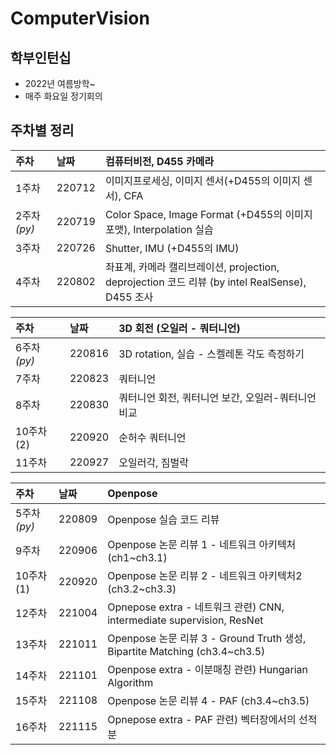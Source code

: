 # ComputerVision
## 학부인턴십
- 2022년 여름방학~
- 매주 화요일 정기회의

## 주차별 정리
| 주차      | 날짜     | 컴퓨터비전, D455 카메라                                                               |
| :------- | :------ | :----------------------------------------------------------------------------- |
| 1주차     | 220712 | 이미지프로세싱, 이미지 센서(+D455의 이미지 센서), CFA                                           |
| 2주차 *(py)*     | 220719 | Color Space, Image Format (+D455의 이미지포맷), Interpolation 실습                    |
| 3주차     | 220726 | Shutter, IMU (+D455의 IMU)                                                     |
| 4주차     | 220802 | 좌표계, 카메라 캘리브레이션, projection, deprojection 코드 리뷰 (by intel RealSense), D455 조사 |

| 주차      | 날짜     | 3D 회전 (오일러 - 쿼터니언)                                                            |
| :------- | :------ | :----------------------------------------------------------------------------- |
| 6주차 *(py)*     | 220816 | 3D rotation, 실습 - 스켈레톤 각도 측정하기                                                |
| 7주차     | 220823 | 쿼터니언                                                                          |
| 8주차     | 220830 | 쿼터니언 회전, 쿼터니언 보간, 오일러-쿼터니언 비교                                                 |
| 10주차(2) | 220920 | 순허수 쿼터니언                                                                      |
| 11주차    | 220927 | 오일러각, 짐벌락                                                                     |

| 주차      | 날짜     | Openpose                                                                      |
| :------- | :------ | :----------------------------------------------------------------------------- |
| 5주차 *(py)*     | 220809 | Openpose 실습 코드 리뷰                                                             |
| 9주차     | 220906 | Openpose 논문 리뷰 1 - 네트워크 아키텍처 (ch1~ch3.1)                                      |
| 10주차(1) | 220920 | Openpose 논문 리뷰 2 - 네트워크 아키텍처2 (ch3.2~ch3.3)                                   |
| 12주차    | 221004 | Opnepose extra - 네트워크 관련) CNN, intermediate supervision, ResNet               |
| 13주차    | 221011 | Openpose 논문 리뷰 3 - Ground Truth 생성, Bipartite Matching (ch3.4~ch3.5)          |
| 14주차    | 221101 | Openpose extra - 이분매칭 관련) Hungarian Algorithm                                 |
| 15주차    | 221108 | Openpose 논문 리뷰 4 - PAF (ch3.4~ch3.5)                                          |
| 16주차    | 221115 | Opnepose extra - PAF 관련) 벡터장에서의 선적분                                           |
